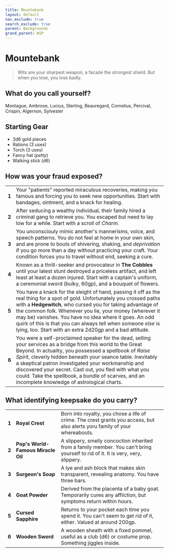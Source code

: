 ```yaml
---
title: Mountebank
layout: default
nav_exclude: true
search_exclude: true
parent: Backgrounds
grand_parent: WIP
---
```


# Mountebank

> Wits are your sharpest weapon, a facade the strongest shield. But when you lose, you lose badly. 

## What do you call yourself?

Montague, Ambrose, Lucius, Sterling, Beauregard, Cornelius, Percival, Crispin, Algernon, Sylvester

## Starting Gear

- 3d6 gold pieces
- Rations (3 uses)
- Torch (3 uses)
- Fancy hat (_petty_)
- Walking stick (d6)

## How was your fraud exposed?

|       |                                                              |
| ----- | ------------------------------------------------------------ |
| **1** | Your "patients" reported miraculous recoveries, making you famous and forcing you to seek new opportunities. Start with bandages, ointment, and a knack for healing. |
| **2** | After seducing a wealthy individual, their family hired a criminal gang to retrieve you. You escaped but need to lay low for a while. Start with a scroll of _Charm_. |
| **3** | You unconsciouly mimic another's mannerisms, voice, and speech patterns. You do not feel at home in your own skin, and are prone to bouts of shivering, shaking, and _deprivation_ if you go more than a day without practicing your craft. Your condition forces you to travel without end, seeking a cure. |
| **4** | Known as a thrill-seeker and provocateur in **The Cobbles** until your latest stunt destroyed a priceless artifact, and left least at least a dozen injured. Start with a captain's uniform, a ceremonial sword (bulky, 60gp), and a bouquet of flowers. |
| **5** | You have a knack for the sleight of hand, passing it off as the real thing for a spot of gold. Unfortunately you crossed paths with a **Hedgewitch**, who cursed you for taking advantage of the common folk. Whenever you lie, your money (wherever it may be) vanishes. You have no idea where it goes. An odd quirk of this is that you can always tell when someone _else_ is lying, too. Start with an extra 2d20gp and a bad attitude. |
| **6** | You were a self-proclaimed speaker for the dead, selling your services as a bridge from this world to the Great Beyond. In actuality, you possessed a spellbook of _Raise Spirit_, cleverly hidden beneath your seance table. Inevitably a skeptical patron investigated your workmanship and discovered your secret. Cast out, you fled with what you could. Take the spellbook, a bundle of scarves, and an incomplete knowledge of astrological charts. |

## What identifying keepsake do you carry?

|       |                                    |                                                              |
| ----- | ---------------------------------- | ------------------------------------------------------------ |
| **1** | **Royal Crest**                    | Born into royalty, you chose a life of crime. The crest grants you access, but also alerts yoru family of your whereabouts. |
| **2** | **Pop's World-Famous Miracle Oil** | A slippery, smelly concoction inherited from a family member. You can't bring yourself to rid of it. It is very, very, slippery. |
| **3** | **Surgeon's Soap**                 | A lye and ash block that makes skin transparent, revealing anatomy. You have three bars. |
| **4** | **Goat Powder**                    | Derived from the placenta of a baby goat.  Temporarily cures any affliction, but symptoms return within hours. |
| **5** | **Cursed Sapphire**                | Returns to your pocket each time you spend it. You can't seem to get rid of it, either. Valued at around 200gp. |
| **6** | **Wooden Sword**                   | A wooden sheath with a fixed pommel, useful as a club (d6) or costume prop. Something jiggles inside. |
